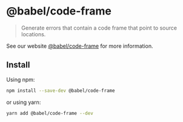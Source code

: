 # @babel/code-frame

> Generate errors that contain a code frame that point to source locations.

See our website [@babel/code-frame](https://babeljs.io/docs/en/babel-code-frame) for more information.

## Install

Using npm:

```sh
npm install --save-dev @babel/code-frame
```

or using yarn:

```sh
yarn add @babel/code-frame --dev
```